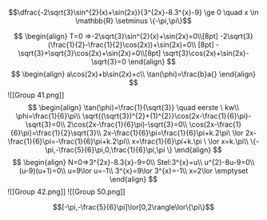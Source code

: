 $$\dfrac{-2\sqrt{3}\sin^{2}(x)+\sin(2x)}{3^{2x}-8.3^{x}-9} \ge 0 \quad x \in \mathbb{R} \setminus \{-\pi,\pi\}$$

$$
\begin{align}
T=0 =>-2\sqrt{3}\sin^{2}(x)+\sin(2x)=0\\[8pt]
-2\sqrt{3}(\frac{1}{2}-\frac{1}{2}\cos(2x))+\sin(2x)=0\\ [8pt]
-\sqrt{3}+\sqrt{3}\cos(2x)+\sin(2x)=0\\[8pt]
\sqrt{3}\cos(2x)+\sin(2x)-\sqrt{3}=0
\end{align}
$$
$$
\begin{align}
a\cos(2x)+b\sin(2x)+c\\
\tan(\phi)=\frac{b}a{}
\end{align}
$$
![[Group 41.png]]
$$
\begin{align}
\tan(\phi)=\frac{1}{\sqrt{3}} \quad eerste \ kw\\
\phi=\frac{1}{6}\pi\\
\sqrt{(\sqrt{3})^{2}+(1)^{2}}\cos(2x-\frac{1}{6}\pi)-\sqrt{3}=0\\
2\cos(2x-\frac{1}{6}\pi)-\sqrt{3}=0\\
\cos(2x-\frac{1}{6}\pi)=\frac{1}{2}\sqrt{3}\\
2x-\frac{1}{6}\pi=\frac{1}{6}\pi+k.2\pi\ \lor 2x-\frac{1}{6}\pi=-\frac{1}{6}\pi+k.2\pi\\
x=\frac{1}{6}\pi+k.\pi \ \lor x=k.\pi\\
\{-\pi,-\frac{5}{6}\pi,0,\frac{1}{6}\pi,\pi \}
\end{align}
$$
$$ 
\begin{align}
N=0=>3^{2x}-8.3{x}-9=0\\
Stel:3^{x}=u\\
u^{2}-8u-9=0\\
(u-9)(u+1)=0\\
u=9\lor u=-1\\
3^{x}=9\lor 3^{x}=-1\\
x=2\lor \emptyset
\end{align}
$$
![[Group 42.png]]
![[Group 50.png]]


$$[-\pi,-\frac{5}{6}\pi]\lor[0,2\rangle\lor\{\pi\}$$

